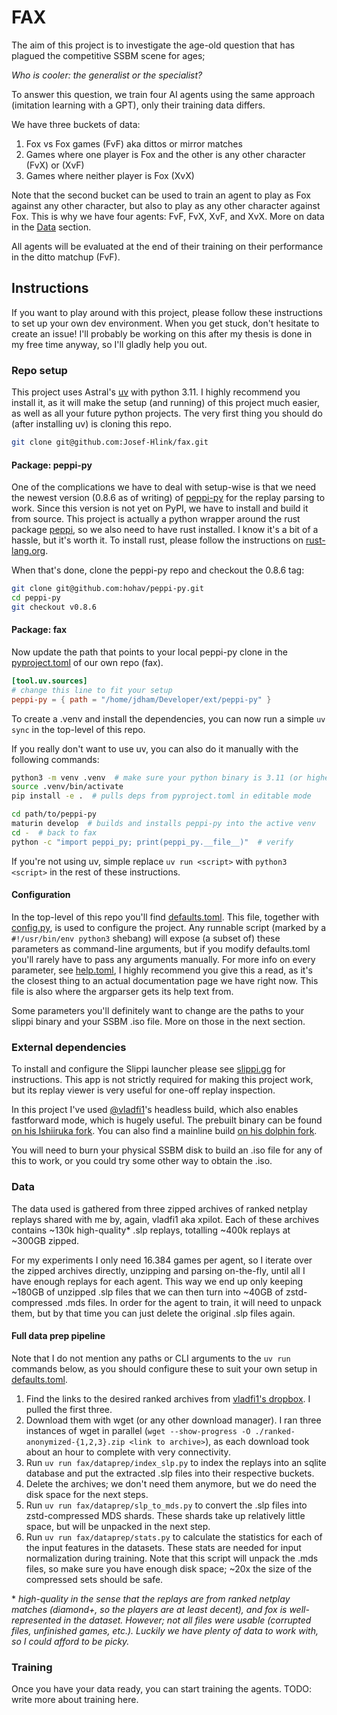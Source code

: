 # FAX

<!-- markdownlint-disable MD013 -->

The aim of this project is to investigate the age-old question that has plagued the competitive SSBM scene for ages;

_Who is cooler: the generalist or the specialist?_

To answer this question, we train four AI agents using the same approach (imitation learning with a GPT), only their training data differs.

We have three buckets of data:

1. Fox vs Fox games (FvF) aka dittos or mirror matches
2. Games where one player is Fox and the other is any other character (FvX) or (XvF)
3. Games where neither player is Fox (XvX)

Note that the second bucket can be used to train an agent to play as Fox against any other character, but also to play as any other character against Fox.
This is why we have four agents: FvF, FvX, XvF, and XvX.
More on data in the [Data](#data) section.

All agents will be evaluated at the end of their training on their performance in the ditto matchup (FvF).

## Instructions

If you want to play around with this project, please follow these instructions to set up your own dev environment.
When you get stuck, don't hesitate to create an issue!
I'll probably be working on this after my thesis is done in my free time anyway, so I'll gladly help you out.

### Repo setup

This project uses Astral's [uv](https://github.com/astral-sh/uv) with python 3.11.
I highly recommend you install it, as it will make the setup (and running) of this project much easier, as well as all your future python projects.
The very first thing you should do (after installing uv) is cloning this repo.

```sh
git clone git@github.com:Josef-Hlink/fax.git
```

#### Package: peppi-py

One of the complications we have to deal with setup-wise is that we need the newest version (0.8.6 as of writing) of [peppi-py](https://github.com/hohav/peppi-py) for the replay parsing to work.
Since this version is not yet on PyPI, we have to install and build it from source.
This project is actually a python wrapper around the rust package [peppi](https://github.com/hohav/peppi), so we also need to have rust installed.
I know it's a bit of a hassle, but it's worth it.
To install rust, please follow the instructions on [rust-lang.org](https://www.rust-lang.org/tools/install).

When that's done, clone the peppi-py repo and checkout the 0.8.6 tag:

```sh
git clone git@github.com:hohav/peppi-py.git
cd peppi-py
git checkout v0.8.6
```

#### Package: fax

Now update the path that points to your local peppi-py clone in the [pyproject.toml](pyproject.toml) of our own repo (fax).

```toml
[tool.uv.sources]
# change this line to fit your setup
peppi-py = { path = "/home/jdham/Developer/ext/peppi-py" }
```

To create a .venv and install the dependencies, you can now run a simple `uv sync` in the top-level of this repo.

If you really don't want to use uv, you can also do it manually with the following commands:

```sh
python3 -m venv .venv  # make sure your python binary is 3.11 (or higher)
source .venv/bin/activate
pip install -e .  # pulls deps from pyproject.toml in editable mode

cd path/to/peppi-py
maturin develop  # builds and installs peppi-py into the active venv
cd -  # back to fax
python -c "import peppi_py; print(peppi_py.__file__)"  # verify
```

If you're not using uv, simple replace `uv run <script>` with `python3 <script>` in the rest of these instructions.

#### Configuration

In the top-level of this repo you'll find [defaults.toml](defaults.toml).
This file, together with [config.py](fax/config.py), is used to configure the project.
Any runnable script (marked by a `#!/usr/bin/env python3` shebang) will expose (a subset of) these parameters as command-line arguments, but if you modify defaults.toml you'll rarely have to pass any arguments manually.
For more info on every parameter, see [help.toml](help.toml), I highly recommend you give this a read, as it's the closest thing to an actual documentation page we have right now.
This file is also where the argparser gets its help text from.

Some parameters you'll definitely want to change are the paths to your slippi binary and your SSBM .iso file.
More on those in the next section.

### External dependencies

To install and configure the Slippi launcher please see [slippi.gg](https://slippi.gg) for instructions.
This app is not strictly required for making this project work, but its replay viewer is very useful for one-off replay inspection.

In this project I've used [@vladfi1](https://github.com/vladfi1)'s headless build, which also enables fastforward mode, which is hugely useful.
The prebuilt binary can be found [on his Ishiiruka fork](https://github.com/vladfi1/slippi-Ishiiruka/releases/download/exi-ai-0.1.0/Slippi_Online-x86_64-ExiAI.AppImage).
You can also find a mainline build [on his dolphin fork](https://github.com/vladfi1/dolphin/releases/download/slippi-nogui-v0.1.0/Slippi_Netplay_Mainline_NoGui-x86_64.AppImage).

You will need to burn your physical SSBM disk to build an .iso file for any of this to work, or you could try some other way to obtain the .iso.

### Data

The data used is gathered from three zipped archives of ranked netplay replays shared with me by, again, vladfi1 aka xpilot.
Each of these archives contains \~130k high-quality\* .slp replays, totalling \~400k replays at \~300GB zipped.

For my experiments I only need 16.384 games per agent, so I iterate over the zipped archives directly, unzipping and parsing on-the-fly, until all I have enough replays for each agent.
This way we end up only keeping \~180GB of unzipped .slp files that we can then turn into \~40GB of zstd-compressed .mds files. <!-- TODO: verify -->
In order for the agent to train, it will need to unpack them, but by that time you can just delete the original .slp files again.

#### Full data prep pipeline

Note that I do not mention any paths or CLI arguments to the `uv run` commands below, as you should configure these to suit your own setup in [defaults.toml](defaults.toml).

1. Find the links to the desired ranked archives from [vladfi1's dropbox](https://www.dropbox.com/scl/fo/r9qremhl811h6vl6kadfy/AJo-dt9-WC47Qm-s2eRlh9U?rlkey=jn88morgmcy1f1qvc030z5rrd&e=1&st=c6kexo8v&dl=0).
    I pulled the first three.
2. Download them with wget (or any other download manager).
    I ran three instances of wget in parallel (`wget --show-progress -O ./ranked-anonymized-{1,2,3}.zip <link to archive>`), as each download took about an hour to complete with very connectivity.
3. Run `uv run fax/dataprep/index_slp.py` to index the replays into an sqlite database and put the extracted .slp files into their respective buckets.
4. Delete the archives; we don't need them anymore, but we do need the disk space for the next steps.
5. Run `uv run fax/dataprep/slp_to_mds.py` to convert the .slp files into zstd-compressed MDS shards.
    These shards take up relatively little space, but will be unpacked in the next step.
6. Run `uv run fax/dataprep/stats.py` to calculate the statistics for each of the input features in the datasets.
    These stats are needed for input normalization during training.
    Note that this script will unpack the .mds files, so make sure you have enough disk space; \~20x the size of the compressed sets should be safe.

\* _high-quality in the sense that the replays are from ranked netplay matches (diamond+, so the players are at least decent), and fox is well-represented in the dataset.
However; not all files were usable (corrupted files, unfinished games, etc.).
Luckily we have plenty of data to work with, so I could afford to be picky._

### Training

Once you have your data ready, you can start training the agents.
TODO: write more about training here.
